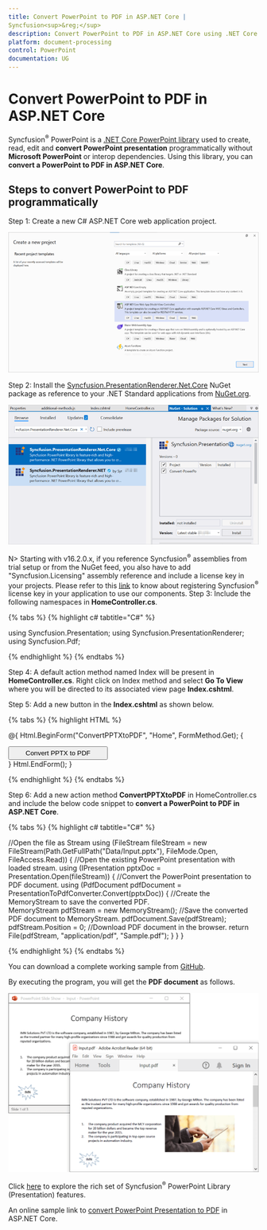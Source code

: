 ```yaml
---
title: Convert PowerPoint to PDF in ASP.NET Core | 
Syncfusion<sup>&reg;</sup>
description: Convert PowerPoint to PDF in ASP.NET Core using .NET Core PowerPoint library (Presentation) without Microsoft PowerPoint or interop dependencies.
platform: document-processing
control: PowerPoint
documentation: UG
---
```


# Convert PowerPoint to PDF in ASP.NET Core


Syncfusion<sup>&reg;</sup> PowerPoint is a [.NET Core PowerPoint library](https://www.syncfusion.com/document-processing/powerpoint-framework/net-core) used to create, read, edit and **convert PowerPoint presentation** programmatically without **Microsoft PowerPoint** or interop dependencies. Using this library, you can **convert a PowerPoint to PDF in ASP.NET Core**.

## Steps to convert PowerPoint to PDF programmatically

Step 1: Create a new C# ASP.NET Core web application project.

![Create ASP.NET Core Web project for PowerPoint file](Workingwith-Core/Create-Project-Open-and-Save.png)

Step 2: Install the [Syncfusion.PresentationRenderer.Net.Core](https://www.nuget.org/packages/Syncfusion.PresentationRenderer.Net.Core) NuGet package as reference to your .NET Standard applications from [NuGet.org](https://www.nuget.org/).

![Install Syncfusion.PresentationRenderer.Net.Core Nuget Package](Azure-Images/App-Service-Linux/Nuget_Package_PowerPoint_Presentation_to_PDF.png)

N> Starting with v16.2.0.x, if you reference 
Syncfusion<sup>&reg;</sup> assemblies from trial setup or from the NuGet feed, you also have to add "Syncfusion.Licensing" assembly reference and include a license key in your projects. Please refer to this [link](https://help.syncfusion.com/common/essential-studio/licensing/overview) to know about registering 
Syncfusion<sup>&reg;</sup> license key in your application to use our components.
Step 3: Include the following namespaces in **HomeController.cs**.

{% tabs %}
{% highlight c# tabtitle="C#" %}

using Syncfusion.Presentation;
using Syncfusion.PresentationRenderer;
using Syncfusion.Pdf;

{% endhighlight %}
{% endtabs %}

Step 4: A default action method named Index will be present in **HomeController.cs**. Right click on Index method and select **Go To View** where you will be directed to its associated view page **Index.cshtml**.

Step 5: Add a new button in the **Index.cshtml** as shown below.

{% tabs %}
{% highlight HTML %}

@{
    Html.BeginForm("ConvertPPTXtoPDF", "Home", FormMethod.Get);
    {
        <div>
            <input type="submit" value="Convert PPTX to PDF" style="width:200px;height:27px" />
        </div>
    }
    Html.EndForm();
}

{% endhighlight %}
{% endtabs %}

Step 6: Add a new action method **ConvertPPTXtoPDF** in HomeController.cs and include the below code snippet to **convert a PowerPoint to PDF in ASP.NET Core**.

{% tabs %}
{% highlight c# tabtitle="C#" %}

//Open the file as Stream
using (FileStream fileStream = new FileStream(Path.GetFullPath("Data/Input.pptx"), FileMode.Open, FileAccess.Read))
{
    //Open the existing PowerPoint presentation with loaded stream.
    using (IPresentation pptxDoc = Presentation.Open(fileStream))
    {
        //Convert the PowerPoint presentation to PDF document.
        using (PdfDocument pdfDocument = PresentationToPdfConverter.Convert(pptxDoc))
        {
            //Create the MemoryStream to save the converted PDF.      
            MemoryStream pdfStream = new MemoryStream();
            //Save the converted PDF document to MemoryStream.
            pdfDocument.Save(pdfStream);
            pdfStream.Position = 0;
            //Download PDF document in the browser.
            return File(pdfStream, "application/pdf", "Sample.pdf");
        }
    }
}

{% endhighlight %}
{% endtabs %}

You can download a complete working sample from [GitHub](https://github.com/SyncfusionExamples/PowerPoint-Examples/tree/master/PPTX-to-PDF-conversion/Convert-PowerPoint-presentation-to-PDF/ASP.NET-Core).

By executing the program, you will get the **PDF document** as follows.

![Converted PDF from PowerPoint in ASP.NET Core](PPTXtoPDF_images/Output_PowerPoint_Presentation_to-PDF.png)

Click [here](https://www.syncfusion.com/document-processing/powerpoint-framework/net-core) to explore the rich set of 
Syncfusion<sup>&reg;</sup> PowerPoint Library (Presentation) features. 

An online sample link to [convert PowerPoint Presentation to PDF](https://ej2.syncfusion.com/aspnetcore/PowerPoint/PPTXToPDF#/material3) in ASP.NET Core. 